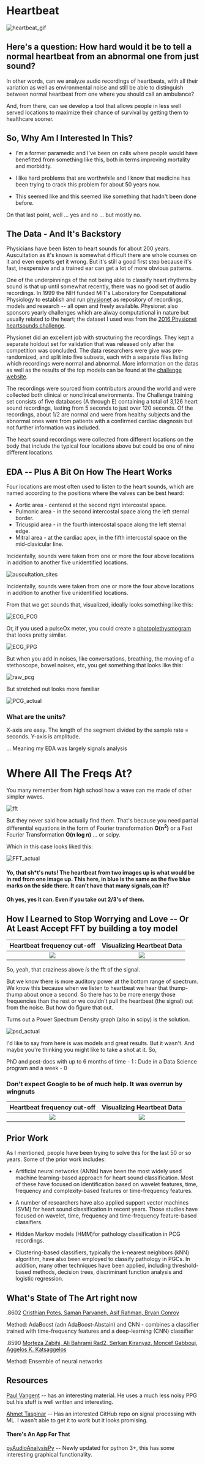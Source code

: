 # Heartbeat  
![heartbeat_gif](https://media.giphy.com/media/yeUxljCJjH1rW/giphy.gif)
## Here's a question: How hard would it be to tell a normal heartbeat from an abnormal one from just sound?
In other words, can we analyze audio recordings of heartbeats, with all their variation as well as environmental noise and still be able to distinguish between normal heartbeat from one where you should call an ambulance? 

And, from there, can we develop a tool that allows people in less well served locations to maximize their chance of survival by getting them to healthcare sooner.


## So, Why Am I Interested In This?

* I'm a former paramedic and I've been on calls where people would have benefitted from something like this, both in terms improving mortality and morbidity.

* I like hard problems that are worthwhile and I know that medicine has been trying to crack this problem for about 50 years now.

* This seemed like and this seemed like something that hadn't been done before.

On that last point, well ... yes and no ... but mostly no.


## The Data - And It's Backstory 
Physicians have been listen to heart sounds for about 200 years. Auscultation as it's known is somewhat difficult there are whole courses on it and even experts get it wrong. But it's still a good first step because it's fast, inexpensive and a trained ear can get a lot of more obvious patterns.

One of the underpinnings of the not being able to classify heart rhythms by sound is that up until somewhat recently, there was no good set of audio recordings. In 1999 the NIH funded MIT's Laboratory for Computational Physiology to establish and run [physionet](https://physionet.org/) as repository of recordings, models and research -- all open and freely available. Physionet also sponsors yearly challenges which are alway computational in nature but usually related to the heart; the dataset I used was from the [2016 Physionet heartsounds challenge](https://physionet.org/content/challenge-2016/1.0.0/).

Physionet did an excellent job with structuring the recordings. They kept a separate holdout set for validation that was released only after the competition was concluded. The data researchers were give was pre-randomized, and split into five subsets, each with a separate files listing which recordings were normal and abnormal. More information on the datas as well as the results of the top models can be found at the [challenge website](https://physionet.org/content/challenge-2016/1.0.0/).

The recordings were sourced from contributors around the world and were collected both clinical or nonclinical environments.  The Challenge training set consists of five databases (A through E) containing a total of 3,126 heart sound recordings, lasting from 5 seconds to just over 120 seconds. Of the recordings, about 1/2 are normal and were from healthy subjects and the abnormal ones were from patients with a confirmed cardiac diagnosis but not further information was included.

The heart sound recordings were collected from different locations on the body that include the typical four locations above but could be one of nine different locations.


## EDA -- Plus A Bit On How The Heart Works

Four locations are most often used to listen to the heart sounds, which are named according to the positions where the valves can be best heard:

* Aortic area - centered at the second right intercostal space.
* Pulmonic area - in the second intercostal space along the left sternal border.
* Tricuspid area - in the fourth intercostal space along the left sternal edge.
* Mitral area - at the cardiac apex, in the fifth intercostal space on the mid-clavicular line.

Incidentally, sounds were taken from one or more the four above locations in addition to another five unidentified locations.

![auscultation_sites](images/auscultation_sites.png)

Incidentally, sounds were taken from one or more the four above locations in addition to another five unidentified locations.

From that we get sounds that, visualized, ideally looks something like this:

![ECG_PCG](images/EKG_PCG.png)

Or, if you used a pulseOx meter, you could create a [photoplethysmogram](https://en.wikipedia.org/wiki/Photoplethysmogram) that looks pretty similar.

![ECG_PPG](images/ppg.png)

But when you add in noises, like conversations, breathing, the moving of a stethoscope, bowel noises, etc, you get something that looks like this:

![raw_pcg](images/raw_pcg.png)

But stretched out looks more familiar

![PCG_actual](images/PCG_actual.png)

### What are the units?

X-axis are easy. The length of the segment divided by the sample rate = seconds.
Y-axis is amplitude.

... Meaning my EDA was largely signals analysis

# Where All The Freqs At?

You many remember from high school how a wave can me made of other simpler waves.

![fft](images/fft.png)

But they never said how actually find them. That's because you need partial differential equations in the form of Fourier transformation __O(n<sup>2</sup>)__ or a Fast Fourier Transformation __O(n log n)__ ... or scipy.

Which in this case looks liked this:

![FFT_actual](images/FFT_actual.png)

#### Yo, that sh*t's nuts! The heartbeat from two images up is what would be in red from one image up. This here, in blue is the same as the five blue marks on the side there. It can't have that many signals,can it?

#### Oh yes, yes it can. Even if you take out 2/3's of them.

## How I Learned to Stop Worrying and Love -- Or At Least Accept FFT by building a toy model


Heartbeat frequency cut-off           |  Visualizing Heartbeat Data
:-------------------------:|:-------------------------:
![](images/toy_signal.png?)  |  ![](images/toy_fft.png?)

So, yeah, that craziness above _is_ the fft of the signal.

But we know there is more auditory power at the bottom range of spectrum. We know this because when we listen to heartbeat we hear that thump-thump about once a second. So there has to be more energy those frequencies than the rest or we couldn't pull the heartbeat (the signal) out from the noise. But how do figure that out.

Turns out a Power Spectrum Density graph (also in scipy) is the solution.

![psd_actual](images/psd_actual.png)


I'd like to say from here is was models and great results. But it wasn't. And maybe you're thinking you might like to take a shot at it. So, 

PhD and post-docs with up to 6 months of time - 1 : 
Dude in a Data Science program and a week     - 0

### Don't expect Google to be of much help. It was overrun by wingnuts

Heartbeat frequency cut-off           |  Visualizing Heartbeat Data
:-------------------------:|:-------------------------:
![](images/Heart_hz_freq_not_such_a_good_search_term.png?)  |  ![](images/Visualizing_Heartbeats_not_such_a_search_term.png?)



## Prior Work
As I mentioned, people have been trying to solve this for the last 50 or so years. Some of the prior work includes:

* Artificial neural networks (ANNs) have been the most widely used machine learning-based approach for heart sound classification. Most of these have focused on identification based on wavelet features, time, frequency and complexity-based features or time-frequency features. 

* A number of researchers have also applied support vector machines (SVM) for heart sound classification in recent years. Those studies have focused on wavelet, time, frequency and time-frequency feature-based classifiers. 

* Hidden Markov models (HMM)for pathology classification in PCG recordings.

* Clustering-based classifiers, typically the k-nearest neighbors (kNN) algorithm, have also been employed to classify pathology in PGCs. In addition, many other techniques have been applied, including threshold-based methods, decision trees, discriminant function analysis and logistic regression.

## What's State of The Art right now

.8602 [Cristhian Potes, Saman Parvaneh, Asif Rahman, Bryan Conroy](https://archive.physionet.org/challenge/2016/papers/potes.pdf)

Method: AdaBoost (adn AdaBoost-Abstain) and CNN - combines a classifier trained with  time-frequency features  and  a deep-learning  (CNN)  classifier

.8590 [Morteza Zabihi, Ali Bahrami Rad2, Serkan Kiranyaz, Moncef Gabbouj, Aggelos K. Katsaggelos](https://archive.physionet.org/challenge/2016/papers/zabihi.pdf)

Method: Ensemble of neural networks



## Resources
[Paul Vangent](http://www.paulvangent.com) -- has an interesting material. He uses a much less noisy PPG but his stuff is well written and interesting.

[Ahmet Taspinar](http://ataspinar.com/2018/04/04/machine-learning-with-signal-processing-techniques/) -- Has an interested GitHub repo on signal processing with ML. I wasn't able to get it to work but it looks promising.

#### There's An App For That
[pyAudioAnalysisPy](https://journals.plos.org/plosone/article?id=10.1371/journal.pone.0144610) -- Newly updated for python 3+, this has some interesting graphical functionality.
